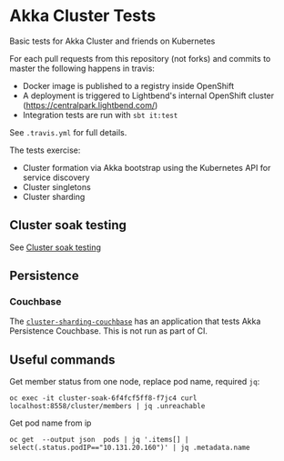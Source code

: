 # Akka Cluster Tests

Basic tests for Akka Cluster and friends on Kubernetes

For each pull requests from this repository (not forks) and commits to master the following happens in travis:

* Docker image is published to a registry inside OpenShift
* A deployment is triggered to Lightbend's internal OpenShift cluster (https://centralpark.lightbend.com/)
* Integration tests are run with `sbt it:test`

See `.travis.yml` for full details.

The tests exercise:

* Cluster formation via Akka bootstrap using the Kubernetes API for service discovery
* Cluster singletons
* Cluster sharding

## Cluster soak testing 

See [Cluster soak testing](cluster-soak/README.md)

## Persistence

### Couchbase

The [`cluster-sharding-couchbase`](cluster-sharding-couchbase/README.md) has an application that tests Akka Persistence Couchbase. This is
not run as part of CI.

## Useful commands

Get member status from one node, replace pod name, required `jq`:

```
oc exec -it cluster-soak-6f4fcf5ff8-f7jc4 curl localhost:8558/cluster/members | jq .unreachable

```

Get pod name from ip

```
oc get  --output json  pods | jq '.items[] | select(.status.podIP=="10.131.20.160")' | jq .metadata.name
```








